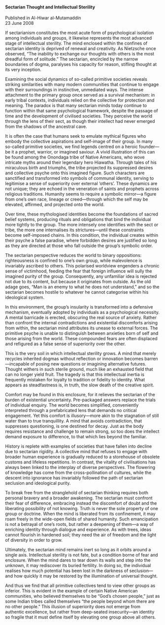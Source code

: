 <h4>Sectarian Thought and Intellectual Sterility</h4>

Published in Al-Hiwar al-Mutamaddin
<br>
23 June 2008

If sectarianism constitutes the most acute form of psychological isolation among individuals and groups, it likewise represents the most advanced stage of intellectual sterility. The mind enclosed within the confines of sectarian identity is deprived of renewal and creativity. As Nietzsche once observed, “The inability to exchange our thoughts with others is the most dreadful form of solitude.” The sectarian, encircled by the narrow boundaries of dogma, paralyses his capacity for reason, stifling thought at its very inception.

Examining the social dynamics of so-called primitive societies reveals striking similarities with many modern communities that continue to engage with their surroundings in instinctive, unmediated ways. The intense attachment to the primary group once served as a survival mechanism: in early tribal contexts, individuals relied on the collective for protection and meaning. The paradox is that many sectarian minds today continue to function within that same psychological framework, despite the passage of time and the development of civilised societies. They perceive the world through the lens of their sect, as though their intellect had never emerged from the shadows of the ancestral cave.

It is often the case that humans seek to emulate mythical figures who embody the collective aspirations and self-image of their group. In many so-called primitive societies, we find legends centred on a heroic founder—be it a prophet, warrior, or imagined saviour. A vivid illustration of this can be found among the Onondaga tribe of Native Americans, who wove intricate myths around their legendary hero Hiawatha. Through tales of his miraculous birth and triumphs, the tribe projected its suppressed desires and collective psyche onto this imagined figure. Such characters are sanctified and transformed into symbols of communal identity, serving to legitimise a sense of superiority over external ‘others’. These dynamics are not unique; they are echoed in the veneration of saints and prophets across religious traditions. Humanity seems to require a symbolic mirror—a figure from one’s own race, lineage or creed—through which the self may be elevated, affirmed, and projected onto the world.

Over time, these mythologised identities become the foundations of sacred belief systems, producing rituals and obligations that bind the individual more tightly to the group. The more intensely one identifies with the sect or tribe, the more one internalises its strictures—until these constraints become self-imposed chains. In this condition, the individual creates within their psyche a false paradise, where forbidden desires are justified so long as they are directed at those who fall outside the group’s symbolic order.

The sectarian perspective reduces the world to binary oppositions: righteousness is confined to one’s own group, while malevolence is invariably ascribed to others. This polarised worldview engenders a chronic sense of victimhood, feeding the fear that foreign influence will sully the imagined purity of the group. Consequently, any unfamiliar idea is rejected not due to its content, but because it originates from outside. As the old adage goes, “Man is an enemy to what he does not understand,” and so the sectarian becomes hostile to whatever he cannot categorise within his ideological system.

In this environment, the group’s insularity is transformed into a defensive mechanism, eventually adopted by individuals as a psychological necessity. A mental barricade is erected, obscuring the real source of anxiety. Rather than confront the internal contradictions and existential discomforts arising from within, the sectarian mind attributes its unease to external forces. The primitive psyche is unable to distinguish between anxieties born of self and those arising from the world. These compounded fears are often displaced and refigured as a false sense of superiority over the other.

This is the very soil in which intellectual sterility grows. A mind that merely recycles inherited dogmas without reflection or innovation becomes barren—incapable of posing new questions or imagining alternative futures. Thought withers in such sterile ground, much like an exhausted field that can no longer yield fruit. The tragedy is that this intellectual inertia is frequently mistaken for loyalty to tradition or fidelity to identity. What appears as steadfastness is, in truth, the slow death of the creative spirit.

Comfort may be found in this enclosure, for it relieves the sectarian of the burden of existential uncertainty. Pre-packaged answers replace the trials of individual enquiry. The world becomes simplified, conveniently interpreted through a prefabricated lens that demands no critical engagement. Yet this comfort is illusory—more akin to the stagnation of still water than to true tranquillity. A mind that avoids contradiction, that suppresses questioning, is one destined for decay. Just as the body requires resistance and challenge to remain strong, so too does the intellect demand exposure to difference, to that which lies beyond the familiar.

History is replete with examples of societies that have fallen into decline due to sectarian rigidity. A collective mind that refuses to engage with broader human experience is gradually reduced to a storehouse of obsolete customs and lifeless repetitions. In contrast, the vitality of civilisations has always been linked to the interplay of diverse perspectives. The flowering of knowledge has come from the cross-pollination of cultures, while the descent into ignorance has invariably followed the path of sectarian seclusion and ideological purity.

To break free from the stranglehold of sectarian thinking requires both personal bravery and a broader awakening. The sectarian must confront their fear of difference, embracing instead the discomfort of doubt and the liberating possibility of not knowing. Truth is never the sole property of one group or doctrine. When the mind is liberated from its confinement, it may roam freely in the wide-open fields of shared humanity. Such emancipation is not a betrayal of one’s roots, but rather a deepening of them—a way of enriching identity through dialogue and experience. As with trees, ideas cannot flourish in hardened soil; they need the air of freedom and the light of diversity in order to grow.

Ultimately, the sectarian mind remains inert so long as it orbits around a single axis. Intellectual sterility is not fate, but a condition borne of fear and enclosure. When the mind dares to tear down its walls and step into the unknown, it may rediscover its buried fertility. In doing so, the individual realises how much potential has been lost in the darkness of seclusion—and how quickly it may be restored by the illumination of universal thought.

And thus we find that all primitive collectives tend to view other groups as inferior. This is evident in the example of certain Native American communities, who believed themselves to be “God’s chosen people,” just as some Indian tribes called themselves “the people beyond whom there are no other people.” This illusion of superiority does not emerge from authentic excellence, but rather from deep-seated insecurity—an identity so fragile that it must define itself by elevating one group above all others.